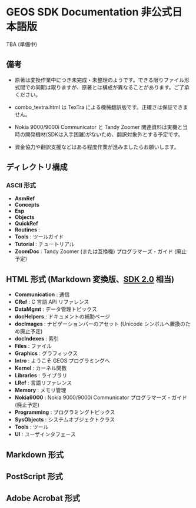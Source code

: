 # GEOS SDK Documentation 非公式日本語版

TBA (準備中)

## 備考

* 原著は変換作業中につき未完成・未整理のようです。できる限りファイル形式間での同期は取りますが、原著とは構成が異なることがあります。ご了承ください。

* combo_textra.html は TexTra による機械翻訳版です。正確さは保証できません。

* Nokia 9000/9000i Communicator と Tandy Zoomer 関連資料は実機と当時の開発機材(SDKは入手困難)がないため、翻訳対象外とする予定です。

* 資金協力や翻訳支援などはある程度作業が進みましたらお願いします。

## ディレクトリ構成

### ASCII 形式

* **AsmRef**
* **Concepts**
* **Esp**
* **Objects**
* **QuickRef**
* **Routines** : 
* **Tools** : ツールガイド
* **Tutorial** : チュートリアル
* **ZoomDoc** : Tandy Zoomer (または互換機) プログラマーズ・ガイド (廃止予定)

## HTML 形式 (Markdown 変換版、[SDK 2.0](https://github.com/bluewaysw/pcgeos/commit/be752f2d9783ae376002a94905ed81c4f20eb1ea) 相当) 

* **Communication** : 通信
* **CRef** : C 言語 API リファレンス
* **DataMgmt** : データ管理トピックス
* **docHelpers** : ドキュメントの補助ページ
* **docImages** : ナビゲーションバーのアセット (Unicode シンボルへ置換のため廃止予定)
* **docIndexes** : 索引
* **Files** : ファイル
* **Graphics** : グラフィックス
* **Intro** : ようこそ GEOS プログラミングへ
* **Kernel** : カーネル関数
* **Libraries** : ライブラリ
* **LRef** : 言語リファレンス
* **Memory** : メモリ管理
* **Nokia9000** : Nokia 9000/9000i Communicator プログラマーズ・ガイド (廃止予定)
* **Programming** : プログラミングトピックス
* **SysObjects** : システムオブジェクトクラス
* **Tools** : ツール
* **UI** : ユーザインタフェース

## Markdown 形式

## PostScript 形式

## Adobe Acrobat 形式

